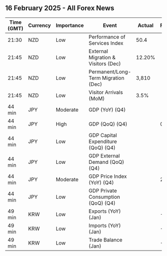 ## 16 February 2025 - All Forex News

| Time (GMT) | Currency | Importance | Event | Actual | Forecast | Previous |
|------|----------|------------|-------|--------|----------|----------|
| 21:30 | NZD | Low | Performance of Services Index | 50.4 |  | 48.1 |
| 21:45 | NZD | Low | External Migration & Visitors (Dec) | 12.20% |  | 5.90% |
| 21:45 | NZD | Low | Permanent/Long-Term Migration (Dec) | 3,810 |  | 2,140 |
| 21:45 | NZD | Low | Visitor Arrivals (MoM) | 3.5% |  | 1.3% |
| 44 min | JPY | Moderate | GDP (YoY) (Q4) |  |  | 1.2% |
| 44 min | JPY | High | GDP (QoQ) (Q4) |  | 0.3% | 0.3% |
| 44 min | JPY | Low | GDP Capital Expenditure (QoQ) (Q4) |  |  | -0.1% |
| 44 min | JPY | Low | GDP External Demand (QoQ) (Q4) |  |  | -0.2% |
| 44 min | JPY | Moderate | GDP Price Index (YoY) (Q4) |  | 2.8% | 2.4% |
| 44 min | JPY | Low | GDP Private Consumption (QoQ) (Q4) |  |  | 0.7% |
| 49 min | KRW | Low | Exports (YoY) (Jan) |  | -10.3% | -10.3% |
| 49 min | KRW | Low | Imports (YoY) (Jan) |  | -6.4% | -6.4% |
| 49 min | KRW | Low | Trade Balance (Jan) |  | -1.89B | -1.89B |
